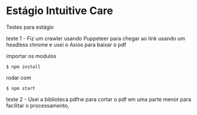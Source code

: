# Estágio Intuitive Care
Testes para estágio

teste 1 - Fiz um crawler usando Puppeteer para chegar ao link usando um
headless chrome e usei o Axios para baixar o pdf

importar os modulos 
```
$ npm install
```
rodar com
```
$ npm start
```

teste 2 - Usei a biblioteca pdfrw para cortar o pdf em uma parte menor para
facilitar o processamento, 